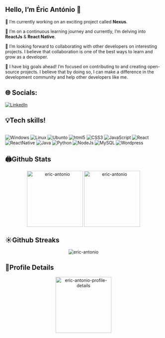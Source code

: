 ## Hello, I’m Éric António 👋

🔭 I’m currently working on an exciting project called **Nexus**.

🌱 I’m on a continuous learning journey and currently, I’m delving into **ReactJs** & **React Native**.

🤝 I’m looking forward to collaborating with other developers on interesting projects. I believe that collaboration is one of the best ways to learn and grow as a developer.

🎯 I have big goals ahead! I’m focused on contributing to and creating open-source projects. I believe that by doing so, I can make a difference in the development community and help other developers like me.
<br/>
## 🌐 Socials:
[![LinkedIn](https://img.shields.io/badge/LinkedIn-%230077B5.svg?logo=linkedin&logoColor=white)](https://www.linkedin.com/in/%C3%A9ric-ant%C3%B3nio/)




## 💡Tech skills!

<div style="display: inline_block"> <br/>
  <img  aling="center" alt="Windows" src="https://img.shields.io/badge/Windows-0078D6?style=for-the-badge&logo=windows&logoColor=white" />
  <img  aling="center" alt="Linux" src="https://img.shields.io/badge/Linux-FCC624?style=for-the-badge&logo=linux&logoColor=black" />
  <img  aling="center" alt="Ubunto" src="https://img.shields.io/badge/Ubuntu-E95420?style=for-the-badge&logo=ubuntu&logoColor=white" />
  
  <img  aling="center" alt="html5" src="https://img.shields.io/badge/HTML5-E34F26?style=for-the-badge&logo=html5&logoColor=white" />
  <img  aling="center" alt="CSS3" src="https://img.shields.io/badge/CSS3-1572B6?style=for-the-badge&logo=css3&logoColor=white" />
  <img  aling="center" alt="JavaScript" src="https://img.shields.io/badge/JavaScript-F7DF1E?style=for-the-badge&logo=javascript&logoColor=black" />
  <img  aling="center" alt="React" src="https://img.shields.io/badge/React-20232A?style=for-the-badge&logo=react&logoColor=61DAFB" />
  <img  aling="center" alt="ReactNative" src="https://img.shields.io/badge/React_Native-20232A?style=for-the-badge&logo=react&logoColor=61DAFB" />
  <img  aling="center" alt="Java" src="https://img.shields.io/badge/Java-ED8B00?style=for-the-badge&logo=java&logoColor=white" /> 
  <img  aling="center" alt="Python" src="https://img.shields.io/badge/Python-3776AB?style=for-the-badge&logo=python&logoColor=white" />
  <img  aling="center" alt="NodeJs" src="https://img.shields.io/badge/Node.js-43853D?style=for-the-badge&logo=node.js&logoColor=white" />
  <img  aling="center" alt="MySQL" src="https://img.shields.io/badge/MySQL-00000F?style=for-the-badge&logo=mysql&logoColor=white" />
  <img  aling="center" alt="Wordpress" src="https://img.shields.io/badge/Wordpress-21759B?style=for-the-badge&logo=wordpress&logoColor=white" />


  
</div>

## <summary><b>🖨️Github Stats</b></summary>

<p align="center"><img height="180em" src="https://github-readme-stats.vercel.app/api?username=eric-antonio&hide_border=true&count_private=true&show_icons=true&theme=tokyonight" alt="eric-antonio" align = "center"/>
<img height="180em" src="https://github-readme-stats.vercel.app/api/top-langs?username=eric-antonio&show_icons=true&locale=en&layout=compact&hide_border=true&theme=tokyonight" alt="eric-antonio" align = "center"/></p>

## <summary><b>☀️Github Streaks</b></summary>

<p align="center"><img src="https://github-readme-streak-stats.herokuapp.com?user=eric-antonio&theme=tokyonight&hide_border=true&date_format=M%20j%5B%2C%20Y%5D&stroke=060822&ring=2A06DD&fire=FFBF29&currStreakNum=FF4499" alt="eric-antonio" />
</p>

## <summary><b>👀Profile Details</b></summary>

<p align="center"><img height="180em" src="https://github-profile-summary-cards.vercel.app/api/cards/profile-details?username=eric-antonio&theme=github_dark" alt="eric-antonio-profile-details" align = "center"/></p>





